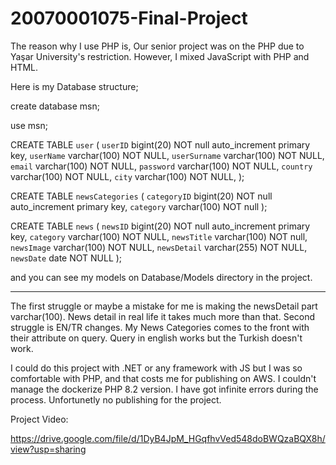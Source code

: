 # 20070001075-Final-Project

The reason why I use PHP is, Our senior project was on the PHP due to Yaşar University's restriction. However, I mixed JavaScript with PHP and HTML.

Here is my Database structure;

create database msn;

use msn;

CREATE TABLE `user` (
  `userID` bigint(20) NOT null auto_increment primary key,
  `userName` varchar(100) NOT NULL,
  `userSurname` varchar(100) NOT NULL,
  `email` varchar(100) NOT NULL,
  `password` varchar(100) NOT NULL,
  `country` varchar(100) NOT NULL,
  `city` varchar(100) NOT NULL,
);

CREATE TABLE `newsCategories` (
  `categoryID` bigint(20) NOT null auto_increment primary key,
  `category` varchar(100) NOT null
);

CREATE TABLE `news` (
  `newsID` bigint(20) NOT null auto_increment primary key,
  `category` varchar(100) NOT NULL,
  `newsTitle` varchar(100) NOT null,
  `newsImage` varchar(100) NOT NULL,
  `newsDetail` varchar(255) NOT NULL,
  `newsDate` date NOT NULL 
);

and you can see my models on Database/Models directory in the project.

----------------------------------------

The first struggle or maybe a mistake for me is making the newsDetail part varchar(100). News detail in real life it takes much more than that.
Second struggle is EN/TR changes. My News Categories comes to the front with their attribute on query. Query in english works but the Turkish doesn't work.

I could do this project with .NET or any framework with JS but I was so comfortable with PHP, and that costs me for publishing on AWS. I couldn't manage the dockerize PHP 8.2 version. I have got infinite errors during the process. Unfortunetly no publishing for the project.

Project Video:

https://drive.google.com/file/d/1DyB4JpM_HGqfhvVed548doBWQzaBQX8h/view?usp=sharing
